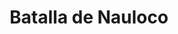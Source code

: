 ﻿---
title: "Batalla de Nauloco"
permalink: periodes_552.html
layout: periode
dataInici: -36-09-03
sidebar: periodes
pares:
  - id: 551
    title: "Revuelta Siciliana"
    dataInici: "(-44)"
    dataFi: "(-36)"

fills:
jocsPrincipals:
jocsEscenaris:
jocsEpoca:
  - title: "War Galley"
    bggId: 1894
    escenari: "Naulochus"

jocsEpocaEscenaris:
---
